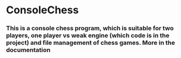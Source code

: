 # ConsoleChess

### This is a console chess program, which is suitable for two players, one player vs weak engine (which code is in the project) and file management of chess games. More in the documentation 
